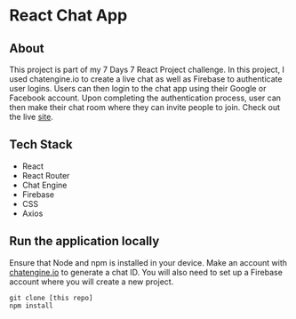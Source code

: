 # React Chat App

## About

This project is part of my 7 Days 7 React Project challenge. In this project, I used chatengine.io to create a live chat as well as Firebase to authenticate user logins. Users can then login to the chat app using their Google or Facebook account. Upon completing the authentication process, user can then make their chat room where they can invite people to join. Check out the live [site](https://chatrr-jamestariga.netlify.app).

## Tech Stack

- React
- React Router
- Chat Engine
- Firebase
- CSS
- Axios

## Run the application locally

Ensure that Node and npm is installed in your device. Make an account with [chatengine.io](https://chatengine.io/) to generate a chat ID. You will also need to set up a Firebase account where you will create a new project.

```
git clone [this repo]
npm install
```
